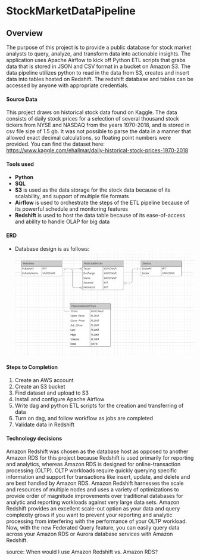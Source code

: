 # StockMarketDataPipeline

## Overview

The purpose of this project is to provide a public database for stock market analysts to query, analyze, and transform data into actionable insights. The application uses Apache Airflow to kick off Python ETL scripts that grabs data that is stored in JSON and CSV format in a bucket on Amazon S3. The data pipeline utilizes python to read in the data from S3, creates and insert data into tables hosted on Redshift. The redshift database and tables can be accessed by anyone with appropriate credentials.


#### **Source Data**
This project draws on historical stock data found on Kaggle. The data consists of daily stock prices for a selection of several thousand stock tickers from NYSE and NASDAQ from the years 1970-2018, and is stored in csv file size of 1.5 gb. It was not possible to parse the data in a manner that allowed exact decimal calculations, so floating point numbers were provided. You can find the dataset here: https://www.kaggle.com/ehallmar/daily-historical-stock-prices-1970-2018

#### Tools used 
* **Python** 
* **SQL** 
* **S3** is used as the data storage for the stock data because of its scalability, and support of multiple file formats 
* **Airflow** is used to orchestrate the steps of the ETL pipeline because of its powerful schedule and monitoring features
* **Redshift** is used to host the data table because of its ease-of-access and ability to handle OLAP for big data 


#### **ERD**
 * Database design is as follows:
![Database Design](https://github.com/sammcint/Data-Engineer-Nanodegree-Projects-Udacity/blob/master/images/Capstone-ERD.png)


#### **Steps to Completion**

1. Create an AWS account
2. Create an S3 bucket
3. Find dataset and upload to S3
4. Install and configure Apache Airflow
5. Write dag and python ETL scripts for the creation and transferring of data 
6. Turn on dag, and follow workflow as jobs are completed
7. Validate data in Redshift

#### **Technology decisions**
Amazon Redshift was chosen as the database host as opposed to another Amazon RDS for this project because Redshift is used primarily for reporting and analytics, whereas Amazon RDS is designed for online-transaction processing (OLTP). OLTP workloads require quickly querying specific information and support for transactions like insert, update, and delete and are best handled by Amazon RDS. Amazon Redshift harnesses the scale and resources of multiple nodes and uses a variety of optimizations to provide order of magnitude improvements over traditional databases for analytic and reporting workloads against very large data sets. Amazon Redshift provides an excellent scale-out option as your data and query complexity grows if you want to prevent your reporting and analytic processing from interfering with the performance of your OLTP workload. Now, with the new Federated Query feature, you can easily query data across your Amazon RDS or Aurora database services with Amazon Redshift.

source: When would I use Amazon Redshift vs. Amazon RDS?
